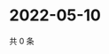 # 2022-05-10

共 0 条

<!-- BEGIN WEIBO -->
<!-- 最后更新时间 Tue May 10 2022 23:16:59 GMT+0800 (China Standard Time) -->

<!-- END WEIBO -->
